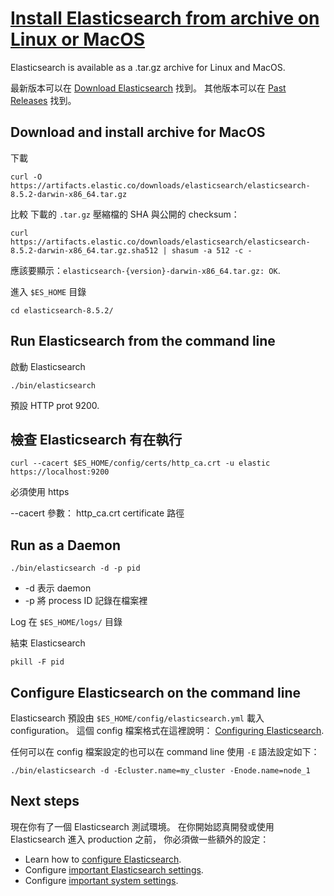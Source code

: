 # [Install Elasticsearch from archive on Linux or MacOS](https://www.elastic.co/guide/en/elasticsearch/reference/current/targz.html)

Elasticsearch is available as a .tar.gz archive for Linux and MacOS.

最新版本可以在 [Download Elasticsearch](https://www.elastic.co/downloads/elasticsearch) 找到。
其他版本可以在 [Past Releases](https://www.elastic.co/downloads/past-releases) 找到。

## Download and install archive for MacOS

下載

    curl -O https://artifacts.elastic.co/downloads/elasticsearch/elasticsearch-8.5.2-darwin-x86_64.tar.gz

比較 下載的 `.tar.gz` 壓縮檔的 SHA 與公開的 checksum：

    curl https://artifacts.elastic.co/downloads/elasticsearch/elasticsearch-8.5.2-darwin-x86_64.tar.gz.sha512 | shasum -a 512 -c - 

應該要顯示：`elasticsearch-{version}-darwin-x86_64.tar.gz: OK`.

進入 `$ES_HOME` 目錄

    cd elasticsearch-8.5.2/

## Run Elasticsearch from the command line

啟動 Elasticsearch

    ./bin/elasticsearch

預設 HTTP prot 9200.

## 檢查 Elasticsearch 有在執行

    curl --cacert $ES_HOME/config/certs/http_ca.crt -u elastic https://localhost:9200 

必須使用 https

--cacert 參數： http_ca.crt certificate 路徑

## Run as a Daemon

    ./bin/elasticsearch -d -p pid

* -d 表示 daemon
* -p 將 process ID 記錄在檔案裡

Log 在 `$ES_HOME/logs/` 目錄

結束 Elasticsearch

    pkill -F pid

## Configure Elasticsearch on the command line

Elasticsearch 預設由 `$ES_HOME/config/elasticsearch.yml` 載入 configuration。
這個 config 檔案格式在這裡說明： [Configuring Elasticsearch](https://www.elastic.co/guide/en/elasticsearch/reference/current/settings.html).

任何可以在 config 檔案設定的也可以在 command line 使用 `-E` 語法設定如下：

    ./bin/elasticsearch -d -Ecluster.name=my_cluster -Enode.name=node_1

## Next steps

現在你有了一個 Elasticsearch 測試環境。
在你開始認真開發或使用 Elasticsearch 進入 production 之前，
你必須做一些額外的設定：

* Learn how to [configure Elasticsearch](https://www.elastic.co/guide/en/elasticsearch/reference/current/settings.html).
* Configure [important Elasticsearch settings](https://www.elastic.co/guide/en/elasticsearch/reference/current/important-settings.html).
* Configure [important system settings](https://www.elastic.co/guide/en/elasticsearch/reference/current/system-config.html).
